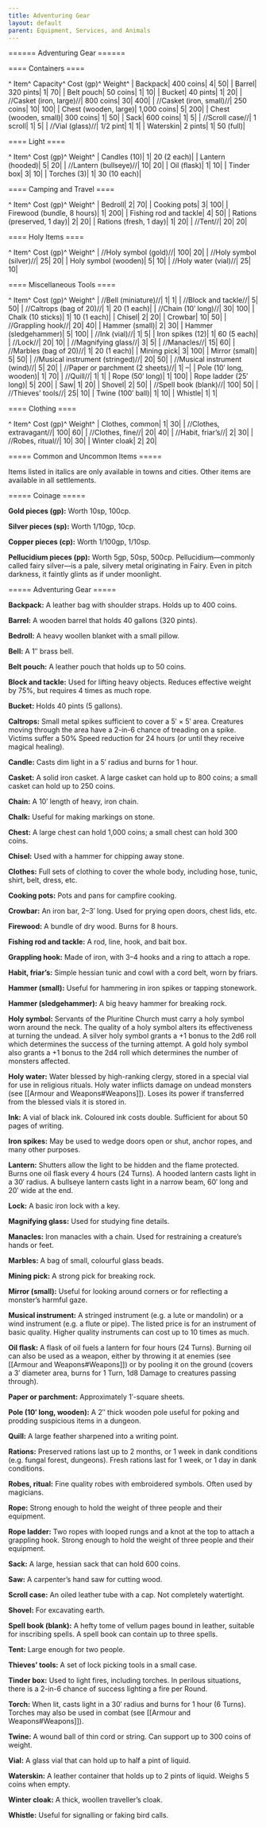 ```yaml
---
title: Adventuring Gear
layout: default
parent: Equipment, Services, and Animals
---
```


====== Adventuring Gear ======

==== Containers ====

^ Item^ Capacity^ Cost (gp)^ Weight^
| Backpack| 400 coins| 4| 50|
| Barrel| 320 pints| 1| 70|
| Belt pouch| 50 coins| 1| 10|
| Bucket| 40 pints| 1| 20|
| //Casket (iron, large)//| 800 coins| 30| 400|
| //Casket (iron, small)//| 250 coins| 10| 100|
| Chest (wooden, large)| 1,000 coins| 5| 200|
| Chest (wooden, small)| 300 coins| 1| 50|
| Sack| 600 coins| 1| 5|
| //Scroll case//| 1 scroll| 1| 5|
| //Vial (glass)//| 1/2 pint| 1| 1|
| Waterskin| 2 pints| 1| 50 (full)|

==== Light ====

^ Item^ Cost (gp)^ Weight^
| Candles (10)| 1| 20 (2 each)|
| Lantern (hooded)| 5| 20|
| //Lantern (bullseye)//| 10| 20|
| Oil (flask)| 1| 10|
| Tinder box| 3| 10|
| Torches (3)| 1| 30 (10 each)|

==== Camping and Travel ====

^ Item^ Cost (gp)^ Weight^
| Bedroll| 2| 70|
| Cooking pots| 3| 100|
| Firewood (bundle, 8 hours)| 1| 200|
| Fishing rod and tackle| 4| 50|
| Rations (preserved, 1 day)| 2| 20|
| Rations (fresh, 1 day)| 1| 20|
| //Tent//| 20| 20|

==== Holy Items ====

^ Item^ Cost (gp)^ Weight^
| //Holy symbol (gold)//| 100| 20|
| //Holy symbol (silver)//| 25| 20|
| Holy symbol (wooden)| 5| 10|
| //Holy water (vial)//| 25| 10|

==== Miscellaneous Tools ====

^ Item^ Cost (gp)^ Weight^
| //Bell (miniature)//| 1| 1|
| //Block and tackle//| 5| 50|
| //Caltrops (bag of 20)//| 1| 20 (1 each)|
| //Chain (10′ long)//| 30| 100|
| Chalk (10 sticks)| 1| 10 (1 each)|
| Chisel| 2| 20|
| Crowbar| 10| 50|
| //Grappling hook//| 20| 40|
| Hammer (small)| 2| 30|
| Hammer (sledgehammer)| 5| 100|
| //Ink (vial)//| 1| 5|
| Iron spikes (12)| 1| 60 (5 each)|
| //Lock//| 20| 10|
| //Magnifying glass//| 3| 5|
| //Manacles//| 15| 60|
| //Marbles (bag of 20)//| 1| 20 (1 each)|
| Mining pick| 3| 100|
| Mirror (small)| 5| 50|
| //Musical instrument (stringed)//| 20| 50|
| //Musical instrument (wind)//| 5| 20|
| //Paper or parchment (2 sheets)//| 1| –|
| Pole (10′ long, wooden)| 1| 70|
| //Quill//| 1| 1|
| Rope (50′ long)| 1| 100|
| Rope ladder (25′ long)| 5| 200|
| Saw| 1| 20|
| Shovel| 2| 50|
| //Spell book (blank)//| 100| 50|
| //Thieves’ tools//| 25| 10|
| Twine (100′ ball)| 1| 10|
| Whistle| 1| 1|

==== Clothing ====

^ Item^ Cost (gp)^ Weight^
| Clothes, common| 1| 30|
| //Clothes, extravagant//| 100| 60|
| //Clothes, fine//| 20| 40|
| //Habit, friar’s//| 2| 30|
| //Robes, ritual//| 10| 30|
| Winter cloak| 2| 20|

===== Common and Uncommon Items =====

Items listed in italics are only available in towns and cities. Other items are available in all settlements.

===== Coinage =====

**Gold pieces (gp):** Worth 10sp, 100cp.

**Silver pieces (sp):** Worth 1/10gp, 10cp.

**Copper pieces (cp):** Worth 1/100gp, 1/10sp.

**Pellucidium pieces (pp):** Worth 5gp, 50sp, 500cp. Pellucidium—commonly called fairy silver—is a pale, silvery metal originating in Fairy. Even in pitch darkness, it faintly glints as if under moonlight.

===== Adventuring Gear =====

**Backpack:** A leather bag with shoulder straps. Holds up to 400 coins.

**Barrel:** A wooden barrel that holds 40 gallons (320 pints).

**Bedroll:** A heavy woollen blanket with a small pillow.

**Bell:** A 1″ brass bell.

**Belt pouch:** A leather pouch that holds up to 50 coins.

**Block and tackle:** Used for lifting heavy objects. Reduces effective weight by 75%, but requires 4 times as much rope.

**Bucket:** Holds 40 pints (5 gallons).

**Caltrops:** Small metal spikes sufficient to cover a 5′ × 5′ area. Creatures moving through the area have a 2-in-6 chance of treading on a spike. Victims suffer a 50% Speed reduction for 24 hours (or until they receive magical healing).

**Candle:** Casts dim light in a 5′ radius and burns for 1 hour.

**Casket:** A solid iron casket. A large casket can hold up to 800 coins; a small casket can hold up to 250 coins.

**Chain:** A 10′ length of heavy, iron chain.

**Chalk:** Useful for making markings on stone.

**Chest:** A large chest can hold 1,000 coins; a small chest can hold 300 coins.

**Chisel:** Used with a hammer for chipping away stone.

**Clothes:** Full sets of clothing to cover the whole body, including hose, tunic, shirt, belt, dress, etc.

**Cooking pots:** Pots and pans for campfire cooking.

**Crowbar:** An iron bar, 2–3′ long. Used for prying open doors, chest lids, etc.

**Firewood:** A bundle of dry wood. Burns for 8 hours.

**Fishing rod and tackle:** A rod, line, hook, and bait box.

**Grappling hook:** Made of iron, with 3–4 hooks and a ring to attach a rope.

**Habit, friar’s:** Simple hessian tunic and cowl with a cord belt, worn by friars.

**Hammer (small):** Useful for hammering in iron spikes or tapping stonework.

**Hammer (sledgehammer):** A big heavy hammer for breaking rock.

**Holy symbol:** Servants of the Pluritine Church must carry a holy symbol worn around the neck. The quality of a holy symbol alters its effectiveness at turning the undead. A silver holy symbol grants a +1 bonus to the 2d6 roll which determines the success of the turning attempt. A gold holy symbol also grants a +1 bonus to the 2d4 roll which determines the number of monsters affected.

**Holy water:** Water blessed by high-ranking clergy, stored in a special vial for use in religious rituals. Holy water inflicts damage on undead monsters (see [[Armour and Weapons#Weapons]]). Loses its power if transferred from the blessed vials it is stored in.

**Ink:** A vial of black ink. Coloured ink costs double. Sufficient for about 50 pages of writing.

**Iron spikes:** May be used to wedge doors open or shut, anchor ropes, and many other purposes.

**Lantern:** Shutters allow the light to be hidden and the flame protected. Burns one oil flask every 4 hours (24 Turns). A hooded lantern casts light in a 30′ radius. A bullseye lantern casts light in a narrow beam, 60′ long and 20′ wide at the end.

**Lock:** A basic iron lock with a key.

**Magnifying glass:** Used for studying fine details.

**Manacles:** Iron manacles with a chain. Used for restraining a creature’s hands or feet.

**Marbles:** A bag of small, colourful glass beads.

**Mining pick:** A strong pick for breaking rock.

**Mirror (small):** Useful for looking around corners or for reflecting a monster’s harmful gaze.

**Musical instrument:** A stringed instrument (e.g. a lute or mandolin) or a wind instrument (e.g. a flute or pipe). The listed price is for an instrument of basic quality. Higher quality instruments can cost up to 10 times as much.

**Oil flask:** A flask of oil fuels a lantern for four hours (24 Turns). Burning oil can also be used as a weapon, either by throwing it at enemies (see [[Armour and Weapons#Weapons]]) or by pooling it on the ground (covers a 3′ diameter area, burns for 1 Turn, 1d8 Damage to creatures passing through).

**Paper or parchment:** Approximately 1′-square sheets.

**Pole (10′ long, wooden):** A 2″ thick wooden pole useful for poking and prodding suspicious items in a dungeon.

**Quill:** A large feather sharpened into a writing point.

**Rations:** Preserved rations last up to 2 months, or 1 week in dank conditions (e.g. fungal forest, dungeons). Fresh rations last for 1 week, or 1 day in dank conditions.

**Robes, ritual:** Fine quality robes with embroidered symbols. Often used by magicians.

**Rope:** Strong enough to hold the weight of three people and their equipment.

**Rope ladder:** Two ropes with looped rungs and a knot at the top to attach a grappling hook. Strong enough to hold the weight of three people and their equipment.

**Sack:** A large, hessian sack that can hold 600 coins.

**Saw:** A carpenter’s hand saw for cutting wood.

**Scroll case:** An oiled leather tube with a cap. Not completely watertight.

**Shovel:** For excavating earth.

**Spell book (blank):** A hefty tome of vellum pages bound in leather, suitable for inscribing spells. A spell book can contain up to three spells.

**Tent:** Large enough for two people.

**Thieves’ tools:** A set of lock picking tools in a small case.

**Tinder box:** Used to light fires, including torches. In perilous situations, there is a 2-in-6 chance of success lighting a fire per Round.

**Torch:** When lit, casts light in a 30′ radius and burns for 1 hour (6 Turns). Torches may also be used in combat (see [[Armour and Weapons#Weapons]]).

**Twine:** A wound ball of thin cord or string. Can support up to 300 coins of weight.

**Vial:** A glass vial that can hold up to half a pint of liquid.

**Waterskin:** A leather container that holds up to 2 pints of liquid. Weighs 5 coins when empty.

**Winter cloak:** A thick, woollen traveller’s cloak.

**Whistle:** Useful for signalling or faking bird calls.
